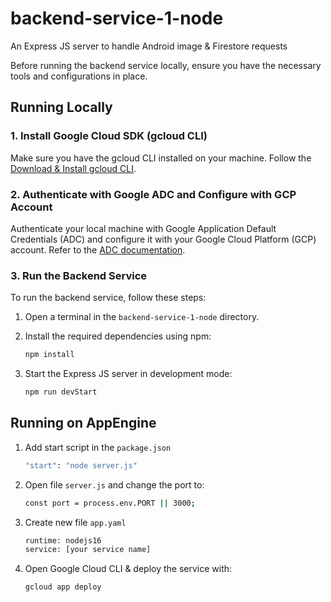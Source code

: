 # backend-service-1-node
An Express JS server to handle Android image & Firestore requests

Before running the backend service locally, ensure you have the necessary tools and configurations in place.

## Running Locally

### 1. Install Google Cloud SDK (gcloud CLI)

Make sure you have the gcloud CLI installed on your machine. Follow the [Download & Install gcloud CLI](https://cloud.google.com/sdk/gcloud).

### 2. Authenticate with Google ADC and Configure with GCP Account

Authenticate your local machine with Google Application Default Credentials (ADC) and configure it with your Google Cloud Platform (GCP) account. Refer to the [ADC documentation](https://cloud.google.com/docs/authentication/provide-credentials-adc).

### 3. Run the Backend Service

To run the backend service, follow these steps:

1. Open a terminal in the `backend-service-1-node` directory.

2. Install the required dependencies using npm:

    ```bash
    npm install
    ```

3. Start the Express JS server in development mode:

    ```bash
    npm run devStart
    ```
## Running on AppEngine
1. Add start script in the `package.json`

    ```bash
    "start": "node server.js"
    ```
2. Open file `server.js` and change the port to:

    ```bash
    const port = process.env.PORT || 3000;
    ```
3. Create new file `app.yaml`

    ```bash
    runtime: nodejs16
    service: [your service name]
    ```
4. Open Google Cloud CLI & deploy the service with:
    ```bash
    gcloud app deploy
    ```
